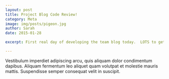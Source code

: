 ```yaml
---
layout: post
title: Project Blog Code Review!
category: Meta
image: img/posts/pigeon.jpg
author: Sarah
date: 2015-01-28

excerpt: First real day of developing the team blog today.  LOTS to get our heads around to say the least.  Had our first code reviews too.  We have a lot of work to do! 

---
```



Vestibulum imperdiet adipiscing arcu, quis aliquam dolor condimentum dapibus. Aliquam fermentum leo aliquet quam volutpat et molestie mauris mattis. Suspendisse semper consequat velit in suscipit.